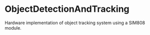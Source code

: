 # ObjectDetectionAndTracking
Hardware implementation of object tracking system using a SIM808 module. 

